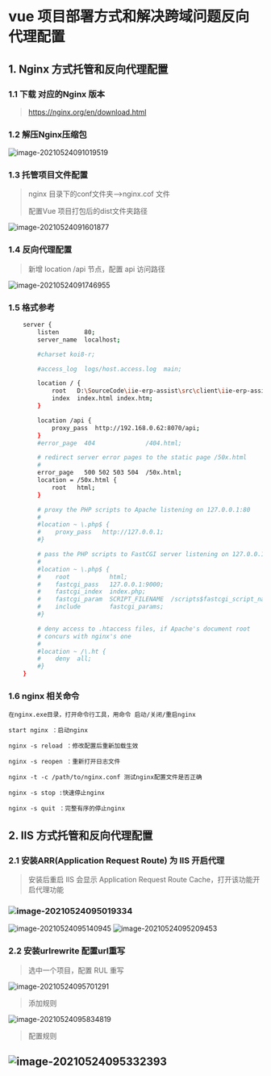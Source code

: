 # vue 项目部署方式和解决跨域问题反向代理配置

## 1. Nginx 方式托管和反向代理配置

### 	1.1	下载 对应的Nginx 版本 

> https://nginx.org/en/download.html

### 	1.2 	解压Nginx压缩包

<img src="C:\Users\xp\AppData\Roaming\Typora\typora-user-images\image-20210524091019519.png" alt="image-20210524091019519"  />

### 	1.3 	托管项目文件配置

> nginx 目录下的conf文件夹——>nginx.cof 文件
>
> 配置Vue 项目打包后的dist文件夹路径

​	<img src="C:\Users\xp\AppData\Roaming\Typora\typora-user-images\image-20210524091601877.png" alt="image-20210524091601877"  />

### 1.4	 反向代理配置

> 新增 location /api 节点，配置 api 访问路径

​		<img src="C:\Users\xp\AppData\Roaming\Typora\typora-user-images\image-20210524091746955.png" alt="image-20210524091746955"  />

### 1.5	格式参考

```bash
    server {
        listen       80;
        server_name  localhost;

        #charset koi8-r;

        #access_log  logs/host.access.log  main;

        location / {
            root   D:\SourceCode\iie-erp-assist\src\client\iie-erp-assist-client\dist;
            index  index.html index.htm;
        }

        location /api {
            proxy_pass  http://192.168.0.62:8070/api;
        }
        #error_page  404              /404.html;

        # redirect server error pages to the static page /50x.html
        #
        error_page   500 502 503 504  /50x.html;
        location = /50x.html {
            root   html;
        }

        # proxy the PHP scripts to Apache listening on 127.0.0.1:80
        #
        #location ~ \.php$ {
        #    proxy_pass   http://127.0.0.1;
        #}

        # pass the PHP scripts to FastCGI server listening on 127.0.0.1:9000
        #
        #location ~ \.php$ {
        #    root           html;
        #    fastcgi_pass   127.0.0.1:9000;
        #    fastcgi_index  index.php;
        #    fastcgi_param  SCRIPT_FILENAME  /scripts$fastcgi_script_name;
        #    include        fastcgi_params;
        #}

        # deny access to .htaccess files, if Apache's document root
        # concurs with nginx's one
        #
        #location ~ /\.ht {
        #    deny  all;
        #}
    }
```



### 1.6	nginx 相关命令

```
在nginx.exe目录，打开命令行工具，用命令 启动/关闭/重启nginx  

start nginx ：启动nginx

nginx -s reload ：修改配置后重新加载生效

nginx -s reopen ：重新打开日志文件

nginx -t -c /path/to/nginx.conf 测试nginx配置文件是否正确

nginx -s stop :快速停止nginx

nginx -s quit ：完整有序的停止nginx
```



## 2.	IIS 方式托管和反向代理配置

### 	2.1	安装ARR(Application Request Route) 为 IIS 开启代理

> 安装后重启 IIS 会显示 Application Request Route Cache，打开该功能开启代理功能

### <img src="C:\Users\xp\AppData\Roaming\Typora\typora-user-images\image-20210524095019334.png" alt="image-20210524095019334"  />

<img src="C:\Users\xp\AppData\Roaming\Typora\typora-user-images\image-20210524095140945.png" alt="image-20210524095140945"  />

<img src="C:\Users\xp\AppData\Roaming\Typora\typora-user-images\image-20210524095209453.png" alt="image-20210524095209453"  />

### 	2.2	安装urlrewrite 配置url重写

> 选中一个项目，配置 RUL 重写 

![image-20210524095701291](C:\Users\xp\AppData\Roaming\Typora\typora-user-images\image-20210524095701291.png)

> 添加规则

![image-20210524095834819](C:\Users\xp\AppData\Roaming\Typora\typora-user-images\image-20210524095834819.png)

> 配置规则

## <img src="C:\Users\xp\AppData\Roaming\Typora\typora-user-images\image-20210524095332393.png" alt="image-20210524095332393"  />

